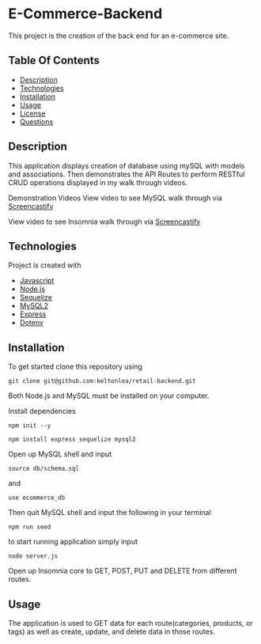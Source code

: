 # E-Commerce-Backend
This project is the creation of the back end for an e-commerce site.

## Table Of Contents
* [Description](#description)
* [Technologies](#technologies)
* [Installation](#installation)
* [Usage](#usage)
* [License](#license)
* [Questions](#questions)

## Description
This application displays creation of database using mySQL with models and associations. Then demonstrates the API Routes to perform RESTful CRUD operations displayed in my walk through videos.



Demonstration Videos
View video to see MySQL walk through via [Screencastify](https://drive.google.com/file/d/1qmqSBz07Z8U_U3szOPPNbYFQokn5CRvp/view)<br>

View video to see Insomnia walk through via [Screencastify](https://drive.google.com/file/d/1f_zyPexR1tb70oALmkEXjwstSrZ3lApS/view)<br>



## Technologies
Project is created with 
* [Javascript](https://www.javascript.com/)
* [Node.js](https://nodejs.org/en/)
* [Sequelize](https://www.npmjs.com/package/sequelize)
* [MySQL2](https://www.npmjs.com/package/mysql2)
* [Express](https://www.npmjs.com/package/express)
* [Dotenv](https://www.npmjs.com/package/dotenv)

## Installation
To get started clone this repository using 
<br>
```terminal
git clone git@github.com:keltonlea/retail-backend.git
```
Both Node.js and MySQL must be installed on your computer.

Install dependencies 
```terminal
npm init --y
``` 
```terminal
npm install express sequelize mysql2
```
Open up MySQL shell and input 
```terminal
source db/schema.sql
```
and 
```terminal
use ecommerce_db
```
Then quit MySQL shell and input the following in your terminal
```terminal
npm run seed
```
to start running application simply input 
```terminal
node server.js
```
Open up Insomnia core to GET, POST, PUT and DELETE from different routes.

## Usage
The application is used to GET data for each route(categories, products, or tags) as well as create, update, and delete data in those routes.
